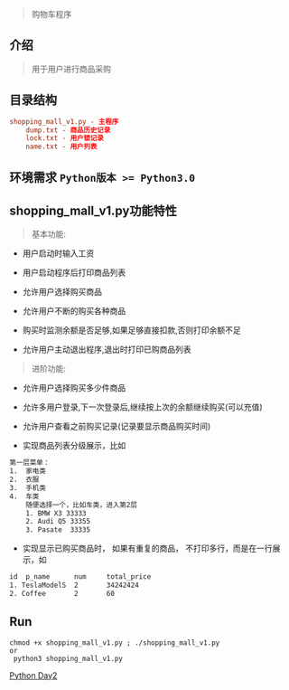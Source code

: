 > 购物车程序

## 介绍

> 用于用户进行商品采购

## 目录结构


```conf
shopping_mall_v1.py - 主程序    
    dump.txt - 商品历史记录    
    lock.txt - 用户锁记录    
    name.txt - 用户列表
```

## 环境需求 `Python版本 >= Python3.0`

## shopping_mall_v1.py功能特性

> 基本功能:    

* 用户启动时输入工资    

* 用户启动程序后打印商品列表    

* 允许用户选择购买商品    

* 允许用户不断的购买各种商品    

* 购买时监测余额是否足够,如果足够直接扣款,否则打印余额不足    

* 允许用户主动退出程序,退出时打印已购商品列表    

> 进阶功能:    

* 允许用户选择购买多少件商品    

* 允许多用户登录,下一次登录后,继续按上次的余额继续购买(可以充值)    

* 允许用户查看之前购买记录(记录要显示商品购买时间)    

* 实现商品列表分级展示，比如    

```txt
第一层菜单： 	
1.	家电类 	
2.	衣服 	
3.	手机类 	
4.	车类 	
    随便选择一个，比如车类，进入第2层 		
    1. BMW X3 33333 		
    2. Audi Q5 33355 		
    3. Pasate  33335
```

* 实现显示已购买商品时， 如果有重复的商品， 不打印多行，而是在一行展示，如

```txt
id	p_name		num		total_price 		
1. TeslaModelS  2 		34242424 		
2. Coffee		2 		60 
```

## Run


```shell   
chmod +x shopping_mall_v1.py ; ./shopping_mall_v1.py     
or    
 python3 shopping_mall_v1.py
```

[Python Day2](<http://www.smartczm.com/python_day2.html>)


